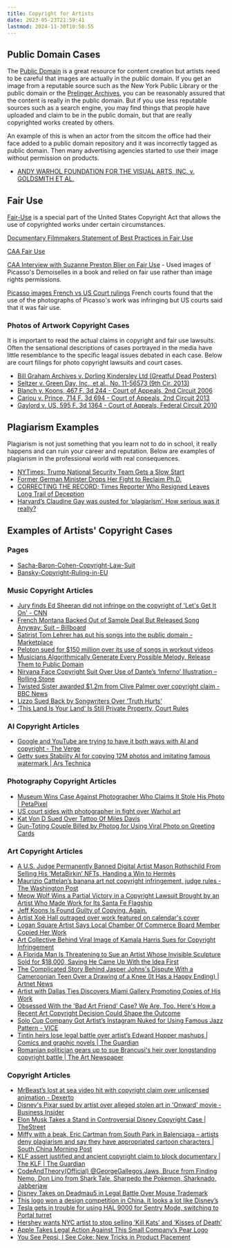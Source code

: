 ```yaml
---
title: Copyright for Artists
date: 2023-05-23T21:59:41
lastmod: 2024-11-30T10:58:55
---
```


## Public Domain Cases

The [Public Domain](public-domain.md) is a great resource for content creation but artists need to be careful that images are actually in the public domain. If you get an image from a reputable source such as the New York Public Library or the public domain or the [Prelinger Archives](https://archive.org/details/prelinger), you can be reasonably assured that the content is really in the public domain. But if you use less reputable sources such as a search engine, you may find things that people have uploaded and claim to be in the public domain, but that are really copyrighted works created by others.

An example of this is when an actor from the sitcom the office had their face added to a public domain repository and it was incorrectly tagged as public domain. Then many advertising agencies started to use their image without permission on products.

- [ANDY WARHOL FOUNDATION FOR THE VISUAL ARTS, INC. v. GOLDSMITH ET AL.](https://www.supremecourt.gov/opinions/22pdf/21-869_87ad.pdf)

## Fair Use

[Fair-Use](fair-use.md) is a special part of the United States Copyright Act that allows the use of copyrighted works under certain circumstances.

[Documentary Filmmakers Statement of Best Practices in Fair Use](https://cmsimpact.org/code/documentary-filmmakers-statement-of-best-practices-in-fair-use/)

[CAA Fair Use](https://www.collegeart.org/programs/caa-fair-use)

[CAA Interview with Suzanne Preston Blier on Fair Use](http://www.collegeart.org/news/2020/05/19/suzanne-preston-blier-on-code-of-best-practices-and-fair-use/) - Used images of Picasso's Demoiselles in a book and relied on fair use rather than image rights permissions.

[Picasso images French vs US Court rulings](https://www.courthousenews.com/wp-content/uploads/2019/09/Picasso-ruling.pdf) French courts found that the use of the photographs of Picasso's work was infringing but US courts said that it was fair use.

### Photos of Artwork Copyright Cases

It is important to read the actual claims in copyright and fair use lawsuits. Often the sensational descriptions of cases portrayed in the media have little resemblance to the specific leagal issues debated in each case. Below are court filings for photo copyright lawsuits and court cases.

- [Bill Graham Archives v. Dorling Kindersley Ltd (Greatful Dead Posters)](https://www.copyright.gov/fair-use/summaries/billgraham-dorling-2dcir2006.pdf)
- [Seltzer v. Green Day, Inc., et al., No. 11-56573 (9th Cir. 2013)](https://law.justia.com/cases/federal/appellate-courts/ca9/11-56573/11-56573-2013-08-07.html)
- [Blanch v. Koons, 467 F. 3d 244 - Court of Appeals, 2nd Circuit 2006](<https://scholar.google.com/scholar_case?q=Blanch+v.+Koons,+467+F.3d+244+(2d+Cir.+2006)&hl=en&as_sdt=40006&case=3752630071472494999&scilh=0>)
- [Cariou v. Prince, 714 F. 3d 694 - Court of Appeals, 2nd Circuit 2013](https://scholar.google.com/scholar_case?case=5845890683658306826&hl=en&as_sdt=6&as_vis=1&oi=scholarr)
- [Gaylord v. US, 595 F. 3d 1364 - Court of Appeals, Federal Circuit 2010](https://scholar.google.com/scholar_case?q=595+F.3d+1364&hl=en&as_sdt=40003&case=1101790394228662801&scilh=0)

## Plagiarism Examples

Plagiarism is not just something that you learn not to do in school, it really happens and can ruin your career and reputation. Below are examples of plagiarism in the professional world with real consequences.

- [NYTimes: Trump National Security Team Gets a Slow Start](https://nyti.ms/2jy023F)
- [Former German Minister Drops Her Fight to Reclaim Ph.D.](https://www.science.org/content/article/former-german-minister-drops-her-fight-reclaim-phd)
- [CORRECTING THE RECORD; Times Reporter Who Resigned Leaves Long Trail of Deception](https://www.nytimes.com/2003/05/11/us/correcting-the-record-times-reporter-who-resigned-leaves-long-trail-of-deception.html)
- [Harvard’s Claudine Gay was ousted for ‘plagiarism’. How serious was it really?](https://www.theguardian.com/education/2024/jan/06/harvard-claudine-gay-plagiarism)

## Examples of Artists' Copyright Cases

### Pages

- [Sacha-Baron-Cohen-Copyright-Law-Suit](sacha-baron-cohen-copyright-law-suit.md)
- [Bansky-Copyright-Ruling-in-EU](bansky-copyright-ruling-in-eu.md)

### Music Copyright Articles

- [Jury finds Ed Sheeran did not infringe on the copyright of 'Let's Get It On' - CNN](https://www.cnn.com/2023/05/04/media/ed-sheeran-verdict/index.html)
- [French Montana Backed Out of Sample Deal But Released Song Anyway: Suit – Billboard](https://www.billboard.com/business/legal/french-montana-copyright-lawsuit-over-blue-chills-sample-1235395263/)
- [Satirist Tom Lehrer has put his songs into the public domain - Marketplace](https://www.marketplace.org/2020/10/21/satirist-tom-lehrer-put-his-songs-into-public-domain/)
- [Peloton sued for $150 million over its use of songs in workout videos](https://www.cnn.com/2019/03/20/tech/peloton-lawsuit-music-licensing-infringement/index.html)
- [Musicians Algorithmically Generate Every Possible Melody, Release Them to Public Domain](https://www.vice.com/en_us/article/wxepzw/musicians-algorithmically-generate-every-possible-melody-release-them-to-public-domain)
- [Nirvana Face Copyright Suit Over Use of Dante’s ‘Inferno’ Illustration – Rolling Stone](https://www.rollingstone.com/music/music-news/nirvana-copyright-lawsuit-dante-inferno-1164820/)
- [Twisted Sister awarded $1.2m from Clive Palmer over copyright claim - BBC News](https://www.bbc.com/news/business-56938865)
- [Lizzo Sued Back by Songwriters Over ‘Truth Hurts’ ](https://nyti.ms/39bTn67)
- [‘This Land Is Your Land’ Is Still Private Property, Court Rules](https://nyti.ms/2Pwmz00)

### AI Copyright Articles

- [Google and YouTube are trying to have it both ways with AI and copyright - The Verge](https://www.theverge.com/2023/8/22/23841822/google-youtube-ai-copyright-umg-scraping-universal)
- [Getty sues Stability AI for copying 12M photos and imitating famous watermark | Ars Technica](https://arstechnica.com/tech-policy/2023/02/getty-sues-stability-ai-for-copying-12m-photos-and-imitating-famous-watermark/)

### Photography Copyright Articles

- [Museum Wins Case Against Photographer Who Claims It Stole His Photo | PetaPixel](https://petapixel.com/2021/04/06/museum-wins-case-against-photographer-who-claims-it-stole-his-photo/)
- [US court sides with photographer in fight over Warhol art](https://apnews.com/article/entertainment-new-york-copyright-music-prince-aea4afa0b71e816149476804e601555a)
- [Kat Von D Sued Over Tattoo Of Miles Davis](https://www.stereogum.com/2115814/miles-davis-photographer-sues-tattoo-artist-kat-von-d-for-copyright-infringement/news/)
- [Gun-Toting Couple Billed by Photog for Using Viral Photo on Greeting Cards](https://petapixel.com/2020/11/07/gun-toting-couple-billed-by-photog-for-using-viral-photo-on-greeting-cards/)

### Art Copyright Articles

- [A U.S. Judge Permanently Banned Digital Artist Mason Rothschild From Selling His ‘MetaBirkin’ NFTs, Handing a Win to Hermès](https://news.artnet.com/art-world/mason-rothschild-hermes-metabirkin-banned-in-us-2328232)
- [Maurizio Cattelan’s banana art not copyright infringement, judge rules - The Washington Post](https://www.washingtonpost.com/nation/2023/06/14/banana-duct-tape-copyright-lawsuit/)
- [Meow Wolf Wins a Partial Victory in a Copyright Lawsuit Brought by an Artist Who Made Work for Its Santa Fe Flagship](https://news.artnet.com/art-world/judge-grants-partial-summary-judgment-meow-wolf-2324239/amp-page)
- [Jeff Koons Is Found Guilty of Copying. Again.](https://nyti.ms/2DajSf1)
- [Artist Xoë Hall outraged over work featured on calendar's cover](https://www.rnz.co.nz/news/national/406415/artist-xoe-hall-outraged-over-work-featured-on-calendar-s-cover)
- [Logan Square Artist Says Local Chamber Of Commerce Board Member Copied Her Work](https://blockclubchicago.org/2024/07/17/logan-square-artist-says-local-chamber-of-commerce-board-member-copied-her-work/)
- [Art Collective Behind Viral Image of Kamala Harris Sues for Copyright Infringement](https://news.artnet.com/art-world/kamala-harris-image-lawsuit-2551867)
- [A Florida Man Is Threatening to Sue an Artist Whose Invisible Sculpture Sold for $18,000, Saying He Came Up With the Idea First](https://news.artnet.com/art-world/florida-man-lawsuit-invisible-sculpture-1984780/amp-page)
- [The Complicated Story Behind Jasper Johns's Dispute With a Cameroonian Teen Over a Drawing of a Knee (It Has a Happy Ending) | Artnet News](https://news.artnet.com/art-world/jasper-johns-used-teenagers-knee-drawing-2016175)
- [Artist with Dallas Ties Discovers Miami Gallery Promoting Copies of His Work](http://www.dallasobserver.com/arts/dallas-artist-will-show-at-art-basel-gallery-after-discovering-it-was-showing-copies-of-his-work-10033956)
- [Obsessed With the 'Bad Art Friend' Case? We Are, Too. Here's How a Recent Art Copyright Decision Could Shape the Outcome](https://news.artnet.com/art-world/kidney-donation-story-copyright-2017763/)
- [Solo Cup Company Got Artist’s Instagram Nuked for Using Famous Jazz Pattern - VICE](https://www.vice.com/en/article/3aq955/solo-cup-company-got-artists-instagram-nuked-for-using-famous-jazz-pattern)
- [Tintin heirs lose legal battle over artist’s Edward Hopper mashups | Comics and graphic novels | The Guardian](https://www.theguardian.com/books/2021/may/12/tintin-heirs-lose-legal-battle-over-artists-edward-hopper-mashups)
- [Romanian politician gears up to sue Brancusi's heir over longstanding copyright battle | The Art Newspaper](https://www.theartnewspaper.com/news/brancusi-copyright-rule-faces-romanian-challenge)

### Copyright Articles

- [MrBeast’s lost at sea video hit with copyright claim over unlicensed animation - Dexerto](https://www.dexerto.com/entertainment/mrbeasts-lost-at-sea-video-hit-with-copyright-claim-over-unlicensed-animation-2254667/)
- [Disney's Pixar sued by artist over alleged stolen art in 'Onward' movie - Business Insider](https://www.businessinsider.com/disney-pixar-onward-movie-san-francisco-art-unicorn-van-2020-2)
- [Elon Musk Takes a Stand in Controversial Disney Copyright Case | TheStreet](https://www.thestreet.com/technology/elon-musk-takes-a-stand-in-controversial-disney-copyright-case)
- [Miffy with a beak, Eric Cartman from South Park in Balenciaga – artists deny plagiarism and say they have appropriated cartoon characters | South China Morning Post](https://amp.scmp.com/lifestyle/arts-culture/article/3119142/miffy-beak-eric-cartman-south-park-balenciaga-artists-deny)
- [KLF assert justified and ancient copyright claim to block documentary | The KLF | The Guardian](https://www.theguardian.com/music/2021/oct/19/klf-assert-justified-and-ancient-copyright-claim-to-block-documentary)
- [CodeAndTheory(Official) @GeorgeGallegos Jaws, Bruce from Finding Nemo, Don Lino from Shark Tale, Sharpedo the Pokemon, Sharknado, Jabberjaw](http://www.engadget.com/2015/02/06/katy-perrys-lawyers-hate-fun-things/)
- [Disney Takes on Deadmau5 in Legal Battle Over Mouse Trademark](http://mashable.com/2014/09/04/disney-deadmau5-trademark-battle/)
- [This logo won a design competition in China. It looks a lot like Disney’s](https://www.cnn.com/2019/12/18/business/dalian-logo-design-disney-copy-intl-hnk-scli/index.html)
- [Tesla gets in trouble for using HAL 9000 for Sentry Mode, switching to Portal turret](https://electrek.co/2020/04/06/tesla-trouble-hal9000-sentry-mode-switches-portal-turret/)
- [Hershey wants NYC artist to stop selling ‘Kill Kats’ and ‘Kisses of Death’](https://nypost.com/2020/08/08/hershey-engaged-in-trademark-battle-with-brooklyn-artist/)
- [Apple Takes Legal Action Against This Small Company’s Pear Logo](https://www.iphoneincanada.ca/news/apple-legal-action-pear-logo/)
- [You See Pepsi, I See Coke: New Tricks in Product Placement](https://www.nytimes.com/2019/12/20/business/media/streaming-product-placement.html)
